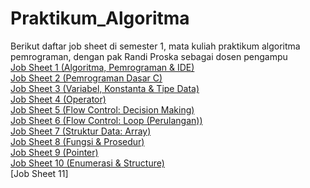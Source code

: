 # Praktikum_Algoritma
Berikut daftar job sheet di semester 1, mata kuliah praktikum algoritma pemrograman, dengan pak Randi Proska sebagai dosen pengampu  
[Job Sheet 1 (Algoritma, Pemrograman & IDE)](https://github.com/Zyxcid/Praktikum_Algoritma/tree/main/Job%20Sheet%201%20(Algoritma%2C%20Pemrograman%20%26%20IDE))  
[Job Sheet 2 (Pemrograman Dasar C)](https://github.com/Zyxcid/Praktikum_Algoritma/tree/main/Job%20Sheet%202%20(Pemrograman%20Dasar%20C))  
[Job Sheet 3 (Variabel, Konstanta & Tipe Data)](https://github.com/Zyxcid/Praktikum_Algoritma/tree/main/Job%20Sheet%203%20(Variabel%2C%20Konstanta%20%26%20Tipe%20Data))  
[Job Sheet 4 (Operator)](https://github.com/Zyxcid/Praktikum_Algoritma/tree/main/Job%20Sheet%204%20(Operator))  
[Job Sheet 5 (Flow Control: Decision Making)](https://github.com/Zyxcid/Praktikum_Algoritma/tree/main/Job%20Sheet%205%20(Flow%20Control%3A%20Decision%20Making))  
[Job Sheet 6 (Flow Control: Loop (Perulangan))](https://github.com/Zyxcid/Praktikum_Algoritma/tree/main/Job%20Sheet%206%20(Flow%20Control%3A%20Loop%20(Perulangan)))  
[Job Sheet 7 (Struktur Data: Array)](https://github.com/Zyxcid/Praktikum_Algoritma/tree/main/Job%20Sheet%207%20(Struktur%20Data%3A%20Array))  
[Job Sheet 8 (Fungsi & Prosedur)](https://github.com/Zyxcid/Praktikum_Algoritma/tree/main/Job%20Sheet%208%20(Fungsi%20%26%20Prosedur))  
[Job Sheet 9 (Pointer)](https://github.com/Zyxcid/Praktikum_Algoritma/tree/main/Job%20Sheet%209%20(Pointer))  
[Job Sheet 10 (Enumerasi & Structure)](https://github.com/Zyxcid/Praktikum_Algoritma/tree/main/Job%20Sheet%2010%20(Enumerasi%20%26%20Structure))  
[Job Sheet 11]  

